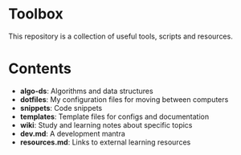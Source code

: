 # Toolbox

This repository is a collection of useful tools, scripts and resources.

# Contents

- **algo-ds**: Algorithms and data structures
- **dotfiles**: My configuration files for moving between computers
- **snippets**: Code snippets
- **templates**: Template files for configs and documentation
- **wiki**: Study and learning notes about specific topics
- **dev.md**: A development mantra
- **resources.md**: Links to external learning resources
